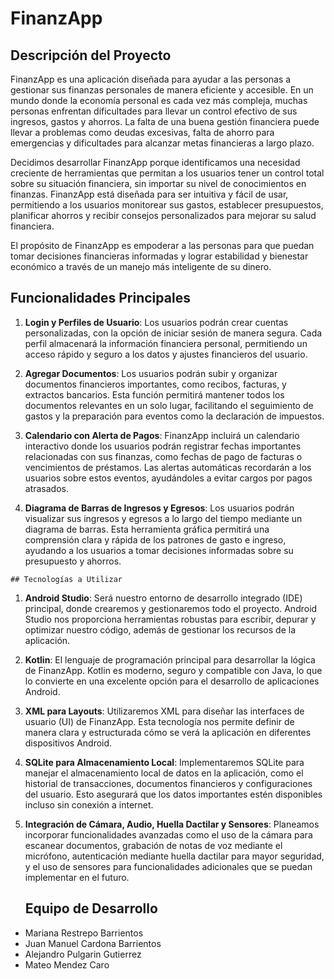 # FinanzApp

## Descripción del Proyecto

FinanzApp es una aplicación diseñada para ayudar a las personas a gestionar sus finanzas personales de manera eficiente y accesible. En un mundo donde la economía personal es cada vez más compleja, muchas personas enfrentan dificultades para llevar un control efectivo de sus ingresos, gastos y ahorros. La falta de una buena gestión financiera puede llevar a problemas como deudas excesivas, falta de ahorro para emergencias y dificultades para alcanzar metas financieras a largo plazo.

Decidimos desarrollar FinanzApp porque identificamos una necesidad creciente de herramientas que permitan a los usuarios tener un control total sobre su situación financiera, sin importar su nivel de conocimientos en finanzas. FinanzApp está diseñada para ser intuitiva y fácil de usar, permitiendo a los usuarios monitorear sus gastos, establecer presupuestos, planificar ahorros y recibir consejos personalizados para mejorar su salud financiera.

El propósito de FinanzApp es empoderar a las personas para que puedan tomar decisiones financieras informadas y lograr estabilidad y bienestar económico a través de un manejo más inteligente de su dinero.

## Funcionalidades Principales

  1. **Login y Perfiles de Usuario**: Los usuarios podrán crear cuentas personalizadas, con la opción de iniciar sesión de manera segura. Cada perfil almacenará la información financiera personal, permitiendo un acceso rápido y seguro a los datos y ajustes financieros del usuario.
  
  2. **Agregar Documentos**: Los usuarios podrán subir y organizar documentos financieros importantes, como recibos, facturas, y extractos bancarios. Esta función permitirá mantener todos los documentos relevantes en un solo lugar, facilitando el seguimiento de gastos y la preparación para eventos como la declaración de impuestos.
    
   3.  **Calendario con Alerta de Pagos**: FinanzApp incluirá un calendario interactivo donde los usuarios podrán registrar fechas importantes relacionadas con sus finanzas, como fechas de pago de facturas o vencimientos de préstamos. Las alertas automáticas recordarán a los usuarios sobre estos eventos, ayudándoles a evitar cargos por pagos atrasados.
    
   4. **Diagrama de Barras de Ingresos y Egresos**: Los usuarios podrán visualizar sus ingresos y egresos a lo largo del tiempo mediante un diagrama de barras. Esta herramienta gráfica permitirá una comprensión clara y rápida de los patrones de gasto e ingreso, ayudando a los usuarios a tomar decisiones informadas sobre su presupuesto y ahorros.
    
    ## Tecnologías a Utilizar

  1. **Android Studio**: Será nuestro entorno de desarrollo integrado (IDE) principal, donde crearemos y gestionaremos todo el proyecto. Android Studio nos proporciona herramientas robustas para escribir, depurar y optimizar nuestro código, además de gestionar los recursos de la aplicación.
  
 2.  **Kotlin**: El lenguaje de programación principal para desarrollar la lógica de FinanzApp. Kotlin es moderno, seguro y compatible con Java, lo que lo convierte en una excelente opción para el desarrollo de aplicaciones Android.
  
 3.  **XML para Layouts**: Utilizaremos XML para diseñar las interfaces de usuario (UI) de FinanzApp. Esta tecnología nos permite definir de manera clara y estructurada cómo se verá la aplicación en diferentes dispositivos Android.
  
 4.  **SQLite para Almacenamiento Local**: Implementaremos SQLite para manejar el almacenamiento local de datos en la aplicación, como el historial de transacciones, documentos financieros y configuraciones del usuario. Esto asegurará que los datos importantes estén disponibles incluso sin conexión a internet.
  
 5. **Integración de Cámara, Audio, Huella Dactilar y Sensores**: Planeamos incorporar funcionalidades avanzadas como el uso de la cámara para escanear documentos, grabación de notas de voz mediante el micrófono, autenticación mediante huella dactilar para mayor seguridad, y el uso de sensores para funcionalidades adicionales que se puedan implementar en el futuro.
  
      ## Equipo de Desarrollo
      
- Mariana Restrepo Barrientos
- Juan Manuel Cardona Barrientos
- Alejandro Pulgarin Gutierrez
- Mateo Mendez Caro
  
